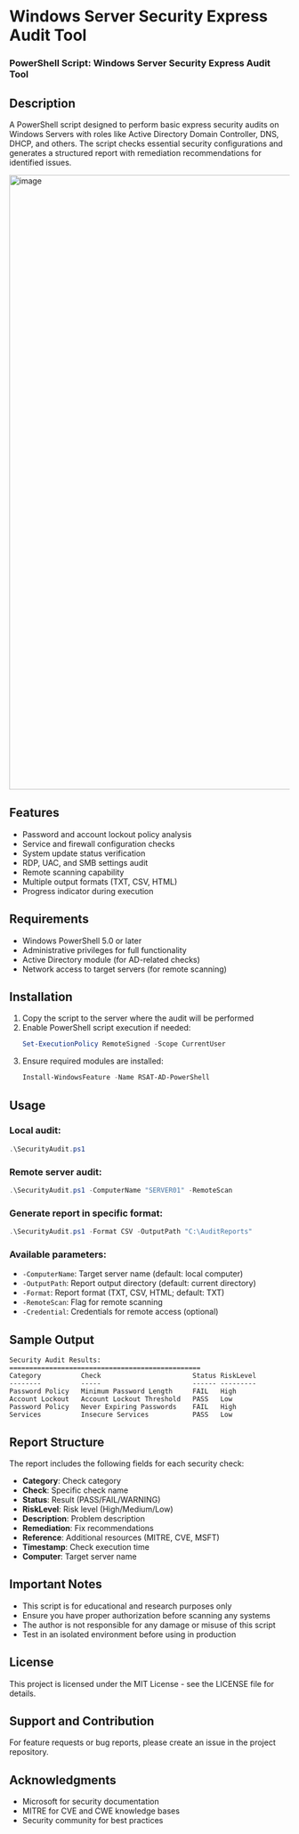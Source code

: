 

# Windows Server Security Express Audit Tool

### PowerShell Script: Windows Server Security Express Audit Tool

## Description

A PowerShell script designed to perform basic express security audits on Windows Servers with roles like Active Directory Domain Controller, DNS, DHCP, and others. The script checks essential security configurations and generates a structured report with remediation recommendations for identified issues.

<img width="1472" height="1104" alt="image" src="https://github.com/user-attachments/assets/a54cb439-0e45-46cb-8a5a-d1a998e9e49c" />

## Features

- Password and account lockout policy analysis
- Service and firewall configuration checks
- System update status verification
- RDP, UAC, and SMB settings audit
- Remote scanning capability
- Multiple output formats (TXT, CSV, HTML)
- Progress indicator during execution

## Requirements

- Windows PowerShell 5.0 or later
- Administrative privileges for full functionality
- Active Directory module (for AD-related checks)
- Network access to target servers (for remote scanning)

## Installation

1. Copy the script to the server where the audit will be performed
2. Enable PowerShell script execution if needed:
   ```powershell
   Set-ExecutionPolicy RemoteSigned -Scope CurrentUser
   ```
3. Ensure required modules are installed:
   ```powershell
   Install-WindowsFeature -Name RSAT-AD-PowerShell
   ```

## Usage

### Local audit:
```powershell
.\SecurityAudit.ps1
```

### Remote server audit:
```powershell
.\SecurityAudit.ps1 -ComputerName "SERVER01" -RemoteScan
```

### Generate report in specific format:
```powershell
.\SecurityAudit.ps1 -Format CSV -OutputPath "C:\AuditReports"
```

### Available parameters:
- `-ComputerName`: Target server name (default: local computer)
- `-OutputPath`: Report output directory (default: current directory)
- `-Format`: Report format (TXT, CSV, HTML; default: TXT)
- `-RemoteScan`: Flag for remote scanning
- `-Credential`: Credentials for remote access (optional)

## Sample Output

```
Security Audit Results:
================================================
Category          Check                       Status RiskLevel
--------          -----                       ------ ---------
Password Policy   Minimum Password Length     FAIL   High
Account Lockout   Account Lockout Threshold   PASS   Low
Password Policy   Never Expiring Passwords    FAIL   High
Services          Insecure Services           PASS   Low
```

## Report Structure

The report includes the following fields for each security check:
- **Category**: Check category
- **Check**: Specific check name
- **Status**: Result (PASS/FAIL/WARNING)
- **RiskLevel**: Risk level (High/Medium/Low)
- **Description**: Problem description
- **Remediation**: Fix recommendations
- **Reference**: Additional resources (MITRE, CVE, MSFT)
- **Timestamp**: Check execution time
- **Computer**: Target server name

## Important Notes

- This script is for educational and research purposes only
- Ensure you have proper authorization before scanning any systems
- The author is not responsible for any damage or misuse of this script
- Test in an isolated environment before using in production

## License

This project is licensed under the MIT License - see the LICENSE file for details.

## Support and Contribution

For feature requests or bug reports, please create an issue in the project repository.

## Acknowledgments

- Microsoft for security documentation
- MITRE for CVE and CWE knowledge bases
- Security community for best practices
```
